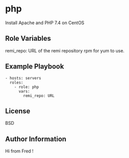 php
=========

Install Apache and PHP 7.4 on CentOS 

Role Variables
--------------

remi_repo: URL of the remi repository rpm for yum to use.

Example Playbook
----------------

    - hosts: servers
      roles:
        - role: php
          vars:
            remi_repo: URL

License
-------

BSD

Author Information
------------------

Hi from Fred !
